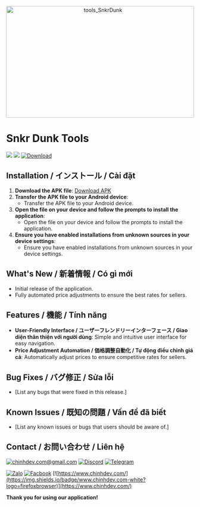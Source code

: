 <div style="text-align: center; margin: 0 auto;">
    <img src="https://github.com/user-attachments/assets/e0bbfb2d-5ced-455d-ab2e-bfae0307f981" alt="tools_SnkrDunk" width="100%" height="300"/>
</div>


# Snkr Dunk Tools
[![](https://img.shields.io/badge/Android-white?logo=android)]()
[![](https://img.shields.io/badge/dynamic/json?url=https%3A%2F%2Fapi.github.com%2Frepos%2Fchinhdev-git%2FSnkrDunkTools-Download%2Freleases&query=%24.[%3A1].tag_name&label=Version)](https://github.com/chinhdev-git/SnkrDunkTools-Download/releases/tag/2.0.6)
[![Download](https://img.shields.io/badge/Download-apk-blue)](https://github.com/chinhdev-git/SnkrDunkTools-Download/releases/latest/download/app-release.apk)


## Installation / インストール / Cài đặt
1. **Download the APK file**: [Download APK](https://github.com/chinhdev-git/SnkrDunkTools-Download/releases/latest/download/app-release.apk)
2. **Transfer the APK file to your Android device**: 
   - Transfer the APK file to your Android device.
3. **Open the file on your device and follow the prompts to install the application**: 
   - Open the file on your device and follow the prompts to install the application.
4. **Ensure you have enabled installations from unknown sources in your device settings**: 
   - Ensure you have enabled installations from unknown sources in your device settings.

## What's New / 新着情報 / Có gì mới
- Initial release of the application.
- Fully automated price adjustments to ensure the best rates for sellers.

## Features / 機能 / Tính năng
- **User-Friendly Interface / ユーザーフレンドリーインターフェース / Giao diện thân thiện với người dùng**: Simple and intuitive user interface for easy navigation.
- **Price Adjustment Automation / 価格調整自動化 / Tự động điều chỉnh giá cả**: Automatically adjust prices to ensure competitive rates for sellers.

## Bug Fixes / バグ修正 / Sửa lỗi
- [List any bugs that were fixed in this release.]

## Known Issues / 既知の問題 / Vấn đề đã biết
- [List any known issues or bugs that users should be aware of.]

## Contact / お問い合わせ / Liên hệ

[![chinhdev.com@gmail.com](https://img.shields.io/badge/Email-white?logo=gmail)](mailto:chinhdev.com@gmail.com)
[![Discord](https://img.shields.io/badge/Discord-white?logo=discord)](https://discord.gg/Qc4t3FS58u)
[![Telegram](https://img.shields.io/badge/Telegram-white?logo=telegram)](https://t.me/chinhdev)

[![Zalo](https://img.shields.io/badge/Zalo-white?logo=zalo&logoColor=%230866FF)](https://zalo.me/0969292868)
[![Facbook](https://img.shields.io/badge/Facebook-white?logo=facebook&logoColor=%230866FF)](https://www.facebook.com/chinhdevcom/)
[![https://www.chinhdev.com/](https://img.shields.io/badge/www.chinhdev.com-white?logo=firefoxbrowser)](https://www.chinhdev.com/)
  
**Thank you for using our application!**
